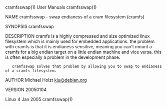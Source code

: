 cramfsswap(1)                                                      User Manuals                                                      cramfsswap(1)

NAME
       cramfsswap - swap endianess of a cram filesystem (cramfs)

SYNOPSIS
       cramfsswap <infile> <outfile>

DESCRIPTION
       cramfs  is  a highly compressed and size optimized linux filesystem which is mainly used for embedded applications. the problem with cramfs
       is that it is endianess sensitive, meaning you can't mount a cramfs for a big endian target on a little endian machine and vice versa. this
       is often especially a problem in the development phase.

       cramfsswap solves that problem by allowing you to swap to endianess of a cramfs filesystem.

AUTHOR
       Michael Holzt <kju@debian.org>

VERSION
       20050104

Linux                                                               4 Jan 2005                                                       cramfsswap(1)

